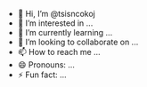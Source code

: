 - 👋 Hi, I’m @tsisncokoj
- 👀 I’m interested in ...
- 🌱 I’m currently learning ...
- 💞️ I’m looking to collaborate on ...
- 📫 How to reach me ...
- 😄 Pronouns: ...
- ⚡ Fun fact: ...

<!---
tsisncokoj/tsisncokoj is a ✨ special ✨ repository because its `README.md` (this file) appears on your GitHub profile.
You can click the Preview link to take a look at your changes.
--->
